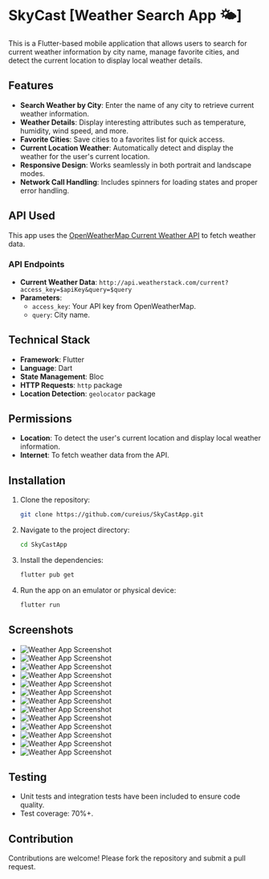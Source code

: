 
# SkyCast [Weather Search App 🌤️]

This is a Flutter-based mobile application that allows users to search for current weather information by city name, manage favorite cities, and detect the current location to display local weather details.

## Features

- **Search Weather by City**: Enter the name of any city to retrieve current weather information.
- **Weather Details**: Display interesting attributes such as temperature, humidity, wind speed, and more.
- **Favorite Cities**: Save cities to a favorites list for quick access.
- **Current Location Weather**: Automatically detect and display the weather for the user's current location.
- **Responsive Design**: Works seamlessly in both portrait and landscape modes.
- **Network Call Handling**: Includes spinners for loading states and proper error handling.

## API Used

This app uses the [OpenWeatherMap Current Weather API](https://weatherstack.com/) to fetch weather data.

### API Endpoints

- **Current Weather Data**: `http://api.weatherstack.com/current?access_key=$apiKey&query=$query`
- **Parameters**:
  - `access_key`: Your API key from OpenWeatherMap.
  - `query`: City name.

## Technical Stack

- **Framework**: Flutter
- **Language**: Dart
- **State Management**: Bloc
- **HTTP Requests**: `http` package
- **Location Detection**: `geolocator` package

## Permissions

- **Location**: To detect the user's current location and display local weather information.
- **Internet**: To fetch weather data from the API.

## Installation

1. Clone the repository:
   ```bash
   git clone https://github.com/cureius/SkyCastApp.git
   ```
2. Navigate to the project directory:
   ```bash
   cd SkyCastApp
   ```
3. Install the dependencies:
   ```bash
   flutter pub get
   ```
4. Run the app on an emulator or physical device:
   ```bash
   flutter run
   ```

## Screenshots
- ![Weather App Screenshot](assets/images/Screenshot_20250122-1.png)
- ![Weather App Screenshot](assets/images/Screenshot_20250122-2.png)
- ![Weather App Screenshot](assets/images/Screenshot_20250122-3.png)
- ![Weather App Screenshot](assets/images/Screenshot_20250122-4.png)
- ![Weather App Screenshot](assets/images/Screenshot_20250122-5.png)
- ![Weather App Screenshot](assets/images/Screenshot_20250122-6.png)
- ![Weather App Screenshot](assets/images/Screenshot_20250122-7.png)
- ![Weather App Screenshot](assets/images/Screenshot_20250122-8.png)
- ![Weather App Screenshot](assets/images/Screenshot_20250122-9.png)
- ![Weather App Screenshot](assets/images/Screenshot_20250122-10.png)
- ![Weather App Screenshot](assets/images/Screenshot_20250122-11.png)
- ![Weather App Screenshot](assets/images/Screenshot_20250122-12.png)
- ![Weather App Screenshot](assets/images/Screenshot_20250122-13.png)



## Testing

- Unit tests and integration tests have been included to ensure code quality.
- Test coverage: 70%+.

## Contribution

Contributions are welcome! Please fork the repository and submit a pull request.
